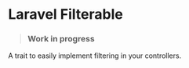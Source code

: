 # Laravel Filterable

> ### Work in progress

A trait to easily implement filtering in your controllers.
